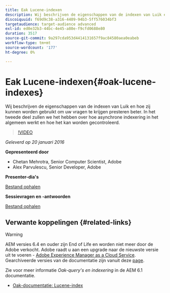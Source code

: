 ```yaml
---
title: Eak Lucene-indexen
description: Wij beschrijven de eigenschappen van de indexen van Luik en hoe zij kunnen worden gebruikt om uw vragen te krijgen presteren beter. In het tweede deel zullen we het hebben over hoe asynchrone indexering in het algemeen werkt en hoe het kan worden gecontroleerd.
discoiquuid: f69d9c38-a316-4409-94b3-5ff576034bf3
targetaudience: target-audience advanced
exl-id: ed0e32b3-44bc-4e45-a80e-f9cfd0688e80
duration: 3517
source-git-commit: 9a297cda953d4414131657f9ac84580aea0eabeb
workflow-type: tm+mt
source-wordcount: '177'
ht-degree: 0%

---
```


# Eak Lucene-indexen{#oak-lucene-indexes}

Wij beschrijven de eigenschappen van de indexen van Luik en hoe zij kunnen worden gebruikt om uw vragen te krijgen presteren beter. In het tweede deel zullen we het hebben over hoe asynchrone indexering in het algemeen werkt en hoe het kan worden gecontroleerd.

>[!VIDEO](https://video.tv.adobe.com/v/19303/?quality=9)

*Geleverd op 20 januari 2016*

**Gepresenteerd door**

* Chetan Mehrotra, Senior Computer Scientist, Adobe
* Alex Parvulescu, Senior Developer, Adobe

**Presenter-dia&#39;s**

[Bestand ophalen](assets/aem-gems-012016-oak-lucene-indexes-async-local.pdf)

**Sessievragen en -antwoorden**

[Bestand ophalen](assets/q-a-1-20-16-gem-session-oak-lucene-indexes.pdf)

## Verwante koppelingen {#related-links}

>[!WARNING]
>
>AEM versies 6.4 en ouder zijn End of Life en worden niet meer door de Adobe verkocht.  Adobe raadt u aan een upgrade naar de nieuwste versie uit te voeren - [Adobe Experience Manager as a Cloud Service](https://experienceleague.adobe.com/docs/experience-manager-cloud-service.html).  Gearchiveerde versies van de documentatie zijn vanuit deze [page](https://experienceleague.adobe.com/docs/experience-manager-release-information/aem-release-updates/previous-updates/aem-previous-versions.html).
>
>Zie voor meer informatie *Oak-query&#39;s en indexering* in de AEM 6.1 documentatie.

* [Oak-documentatie: Lucene-index](https://jackrabbit.apache.org/oak/docs/query/lucene.html)
